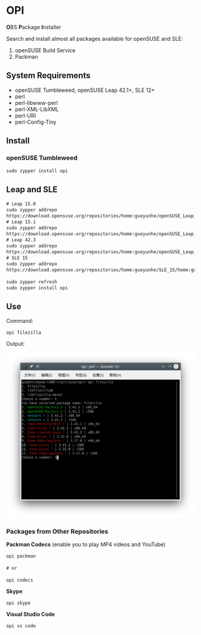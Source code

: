 # OPI

**O**BS **P**ackage **I**nstaller

Search and install almost all packages available for openSUSE and SLE:

1. openSUSE Build Service
2. Packman

## System Requirements

- openSUSE Tumbleweed, openSUSE Leap 42.1+, SLE 12+
- perl
- perl-libwww-perl
- perl-XML-LibXML
- perl-URI
- perl-Config-Tiny

## Install

### openSUSE Tumbleweed

```
sudo zypper install opi
```

## Leap and SLE

```
# Leap 15.0
sudo zypper addrepo https://download.opensuse.org/repositories/home:guoyunhe/openSUSE_Leap_15.0/home:guoyunhe.repo
# Leap 15.1
sudo zypper addrepo https://download.opensuse.org/repositories/home:guoyunhe/openSUSE_Leap_15.1/home:guoyunhe.repo
# Leap 42.3
sudo zypper addrepo https://download.opensuse.org/repositories/home:guoyunhe/openSUSE_Leap_42.3/home:guoyunhe.repo
# SLE 15
sudo zypper addrepo https://download.opensuse.org/repositories/home:guoyunhe/SLE_15/home:guoyunhe.repo

sudo zypper refresh
sudo zypper install opi
```

## Use

Command:

```
opi filezilla
```

Output:

![Screenshot](screenshot.png)

### Packages from Other Repositories

**Packman Codecs** (enable you to play MP4 videos and YouTube)

```
opi packman

# or

opi codecs
```

**Skype**

```
opi skype
```

**Visual Studio Code**

```
opi vs code
```
